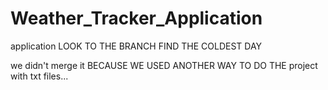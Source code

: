# Weather_Tracker_Application
application
LOOK TO THE BRANCH FIND THE COLDEST DAY

we didn't merge it BECAUSE WE USED ANOTHER WAY TO DO THE project with txt files...
